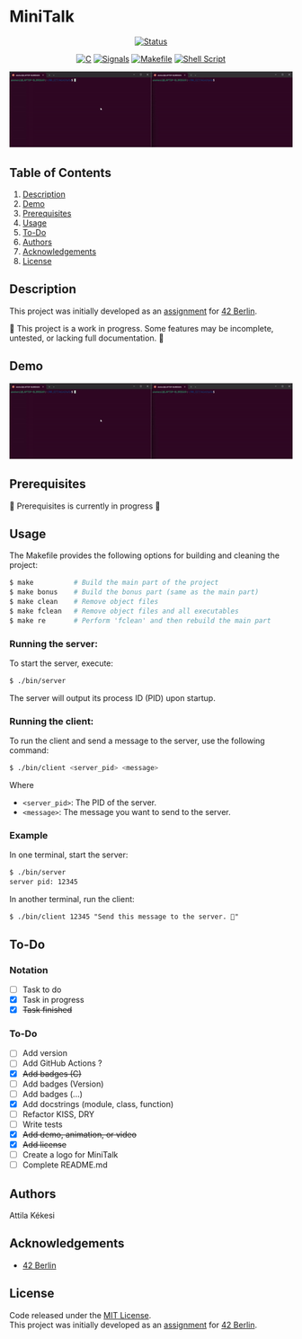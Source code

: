 # MiniTalk
<div align="center">

   [![Status](https://img.shields.io/badge/Status-in_progress-yellow.svg)](https://github.com/akekesi/minitalk?tab=readme-ov-file#description)
</div>

<div align="center">

   [![C](https://img.shields.io/badge/C-✔-blue)](https://en.wikipedia.org/wiki/C_(programming_language))
   [![Signals](https://img.shields.io/badge/Signals-✔-blue)](https://en.wikipedia.org/wiki/C_signal_handling)
   [![Makefile](https://img.shields.io/badge/Makefile-✔-blue)](https://opensource.com/article/18/8/what-how-makefile)
   [![Shell Script](https://img.shields.io/badge/Shell_Script-✔-blue)](https://en.wikipedia.org/wiki/Shell_script)
</div>

<p align="center">
   <a href="#demo" title="Click to view full-size GIF in Demo section">
      <img src="gif/minitalk_demo.gif" alt="minitalk_demo_50_gif">
  </a>
</p>

## Table of Contents
1. [Description](#description)
2. [Demo](#demo)
3. [Prerequisites](#prerequisites)
4. [Usage](#usage)
5. [To-Do](#to-do)
6. [Authors](#authors)
7. [Acknowledgements](#acknowledgements)
8. [License](#license)


## Description
This project was initially developed as an [assignment](docs/minitalk.pdf) for [42 Berlin](https://42berlin.de/de/).

🚧 This project is a work in progress. Some features may be incomplete, untested, or lacking full documentation. 🚧

## Demo
<p align="center">
   <img src="gif/minitalk_demo.gif" alt="minitalk_demo_gif">
</p>

## Prerequisites
🚧 Prerequisites is currently in progress 🚧

## Usage
The Makefile provides the following options for building and cleaning the project:
```bash
$ make          # Build the main part of the project
$ make bonus    # Build the bonus part (same as the main part)
$ make clean    # Remove object files
$ make fclean   # Remove object files and all executables
$ make re       # Perform 'fclean' and then rebuild the main part
```
### Running the server:
To start the server, execute:
```bash
$ ./bin/server
```
The server will output its process ID (PID) upon startup.
### Running the client:
To run the client and send a message to the server, use the following command:
```bash
$ ./bin/client <server_pid> <message>
```
   Where
   - `<server_pid>`: The PID of the server.
   - `<message>`: The message you want to send to the server.
### Example
In one terminal, start the server:
```bash
$ ./bin/server
server pid: 12345
```
In another terminal, run the client:
```
$ ./bin/client 12345 "Send this message to the server. 🚀"
```


## To-Do
### Notation
- [ ] Task to do
- [x] Task in progress
- [x] ~~Task finished~~

### To-Do

- [ ] Add version
- [ ] Add GitHub Actions ?
- [x] ~~Add badges (C)~~
- [ ] Add badges (Version)
- [ ] Add badges (...)
- [x] Add docstrings (module, class, function)
- [ ] Refactor KISS, DRY
- [ ] Write tests
- [x] ~~Add demo, animation, or video~~
- [x] ~~Add license~~
- [ ] Create a logo for MiniTalk
- [ ] Complete README.md

## Authors
Attila Kékesi

## Acknowledgements
- [42 Berlin](https://42berlin.de/de/)

## License
Code released under the [MIT License](https://github.com/akekesi/minitalk/blob/main/LICENSE).  
This project was initially developed as an [assignment](docs/minitalk.pdf) for [42 Berlin](https://42berlin.de/de/).